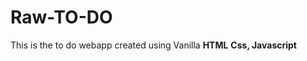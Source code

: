 # Raw-TO-DO
This is the to do webapp created using Vanilla <strong style="color-red">HTML</strong> <strong>Css<strong>, <strong>Javascript </strong>
